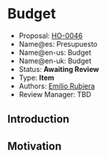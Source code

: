 # Budget

* Proposal: [HO-0046](0046-budget.md)
* Name@es: Presupuesto
* Name@en-us: Budget
* Name@en-uk: Budget
* Status: **Awaiting Review**
* Type: **Item**
* Authors: [Emilio Rubiera](https://github.com/spitxa)
* Review Manager: TBD

## Introduction



## Motivation
